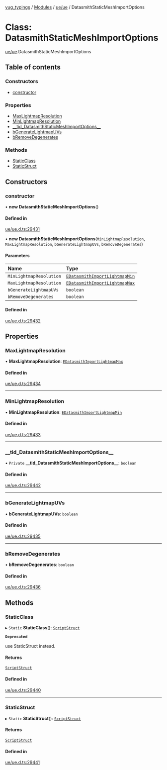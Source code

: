 [yug_typings](../README.md) / [Modules](../modules.md) / [ue/ue](../modules/ue_ue.md) / DatasmithStaticMeshImportOptions

# Class: DatasmithStaticMeshImportOptions

[ue/ue](../modules/ue_ue.md).DatasmithStaticMeshImportOptions

## Table of contents

### Constructors

- [constructor](ue_ue.DatasmithStaticMeshImportOptions.md#constructor)

### Properties

- [MaxLightmapResolution](ue_ue.DatasmithStaticMeshImportOptions.md#maxlightmapresolution)
- [MinLightmapResolution](ue_ue.DatasmithStaticMeshImportOptions.md#minlightmapresolution)
- [\_\_tid\_DatasmithStaticMeshImportOptions\_\_](ue_ue.DatasmithStaticMeshImportOptions.md#__tid_datasmithstaticmeshimportoptions__)
- [bGenerateLightmapUVs](ue_ue.DatasmithStaticMeshImportOptions.md#bgeneratelightmapuvs)
- [bRemoveDegenerates](ue_ue.DatasmithStaticMeshImportOptions.md#bremovedegenerates)

### Methods

- [StaticClass](ue_ue.DatasmithStaticMeshImportOptions.md#staticclass)
- [StaticStruct](ue_ue.DatasmithStaticMeshImportOptions.md#staticstruct)

## Constructors

### constructor

• **new DatasmithStaticMeshImportOptions**()

#### Defined in

[ue/ue.d.ts:29431](https://github.com/YugMetaverse/yug_typings/blob/b7d9b19/ue/ue.d.ts#L29431)

• **new DatasmithStaticMeshImportOptions**(`MinLightmapResolution`, `MaxLightmapResolution`, `bGenerateLightmapUVs`, `bRemoveDegenerates`)

#### Parameters

| Name | Type |
| :------ | :------ |
| `MinLightmapResolution` | [`EDatasmithImportLightmapMin`](../enums/ue_ue.EDatasmithImportLightmapMin.md) |
| `MaxLightmapResolution` | [`EDatasmithImportLightmapMax`](../enums/ue_ue.EDatasmithImportLightmapMax.md) |
| `bGenerateLightmapUVs` | `boolean` |
| `bRemoveDegenerates` | `boolean` |

#### Defined in

[ue/ue.d.ts:29432](https://github.com/YugMetaverse/yug_typings/blob/b7d9b19/ue/ue.d.ts#L29432)

## Properties

### MaxLightmapResolution

• **MaxLightmapResolution**: [`EDatasmithImportLightmapMax`](../enums/ue_ue.EDatasmithImportLightmapMax.md)

#### Defined in

[ue/ue.d.ts:29434](https://github.com/YugMetaverse/yug_typings/blob/b7d9b19/ue/ue.d.ts#L29434)

___

### MinLightmapResolution

• **MinLightmapResolution**: [`EDatasmithImportLightmapMin`](../enums/ue_ue.EDatasmithImportLightmapMin.md)

#### Defined in

[ue/ue.d.ts:29433](https://github.com/YugMetaverse/yug_typings/blob/b7d9b19/ue/ue.d.ts#L29433)

___

### \_\_tid\_DatasmithStaticMeshImportOptions\_\_

• `Private` **\_\_tid\_DatasmithStaticMeshImportOptions\_\_**: `boolean`

#### Defined in

[ue/ue.d.ts:29442](https://github.com/YugMetaverse/yug_typings/blob/b7d9b19/ue/ue.d.ts#L29442)

___

### bGenerateLightmapUVs

• **bGenerateLightmapUVs**: `boolean`

#### Defined in

[ue/ue.d.ts:29435](https://github.com/YugMetaverse/yug_typings/blob/b7d9b19/ue/ue.d.ts#L29435)

___

### bRemoveDegenerates

• **bRemoveDegenerates**: `boolean`

#### Defined in

[ue/ue.d.ts:29436](https://github.com/YugMetaverse/yug_typings/blob/b7d9b19/ue/ue.d.ts#L29436)

## Methods

### StaticClass

▸ `Static` **StaticClass**(): [`ScriptStruct`](ue_ue.ScriptStruct.md)

**`Deprecated`**

use StaticStruct instead.

#### Returns

[`ScriptStruct`](ue_ue.ScriptStruct.md)

#### Defined in

[ue/ue.d.ts:29440](https://github.com/YugMetaverse/yug_typings/blob/b7d9b19/ue/ue.d.ts#L29440)

___

### StaticStruct

▸ `Static` **StaticStruct**(): [`ScriptStruct`](ue_ue.ScriptStruct.md)

#### Returns

[`ScriptStruct`](ue_ue.ScriptStruct.md)

#### Defined in

[ue/ue.d.ts:29441](https://github.com/YugMetaverse/yug_typings/blob/b7d9b19/ue/ue.d.ts#L29441)
